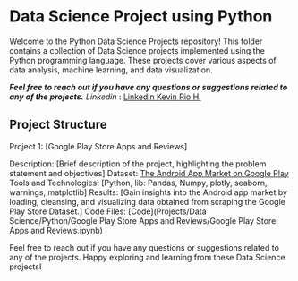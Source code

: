 # **Data Science Project using Python** 

Welcome to the Python Data Science Projects repository!
This folder contains a collection of Data Science projects implemented using the Python programming language.
These projects cover various aspects of data analysis, machine learning, and data visualization.

***Feel free to reach out if you have any questions or suggestions related to any of the projects.*** 
*Linkedin* : [Linkedin Kevin Rio H.](https://www.linkedin.com/in/kevinrioharristyando//)

## Project Structure
Project 1: [Google Play Store Apps and Reviews]

Description: [Brief description of the project, highlighting the problem statement and objectives]
Dataset: [The Android App Market on Google Play](https://www.kaggle.com/datasets/mohammedmurtuzalabib/processed-android/download?datasetVersionNumber=1)
Tools and Technologies: [Python, lib: Pandas, Numpy, plotly, seaborn, warnings, matplotlib]
Results: [Gain insights into the Android app market by loading, cleansing, and visualizing data obtained from scraping the Google Play Store Dataset.]
Code Files: [Code](Projects/Data Science/Python/Google Play Store Apps and Reviews/Google Play Store Apps and Reviews.ipynb)

Feel free to reach out if you have any questions or suggestions related to any of the projects. 
Happy exploring and learning from these Data Science projects!
